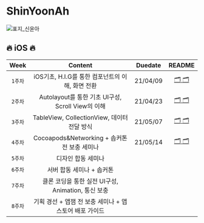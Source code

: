 # ShinYoonAh
![표지_신윤아](https://user-images.githubusercontent.com/60260284/113490328-32d28f80-9504-11eb-9e0e-a053a84ae27e.png)

## 🔥 iOS 🔥

|Week      |Content     |Duedate |README |   
|:------------:|:----------:|:----------:|:------:|
|`1주차`|iOS기초, H.I.G를 통한 컴포넌트의 이해, 화면 전환 |21/04/09 |[🗂 🗂](https://github.com/28th-BE-SOPT-iOS-Part/ShinYoonAh/blob/main/assignment/PA1/READMEs/README.md)|
|`2주차`|Autolayout를 통한 기초 UI구성, Scroll View의 이해 |21/04/23 |[🗂 🗂](https://github.com/28th-BE-SOPT-iOS-Part/ShinYoonAh/blob/main/assignment/PA1/READMEs/README2.md)|
|`3주차`|TableView, CollectionView, 데이터 전달 방식 |21/05/07 |[🗂 🗂](https://github.com/28th-BE-SOPT-iOS-Part/ShinYoonAh/blob/main/assignment/PA1/READMEs/README3.md)|
|`4주차`|Cocoapods&Networking + 솝커톤 전 보충 세미나 |21/05/14 |[🗂 🗂](https://github.com/28th-BE-SOPT-iOS-Part/ShinYoonAh/blob/main/assignment/PA1/READMEs/README4.md)|
|`5주차`|디자인 합동 세미나 | ||
|`6주차`|서버 합동 세미나 + 솝커톤 | ||
|`7주차`|클론 코딩을 통한 실전 UI구성, Animation, 통신 보충 | ||
|`8주차`|기획 경선 + 앱잼 전 보충 세미나 + 앱스토어 배포 가이드 | ||
